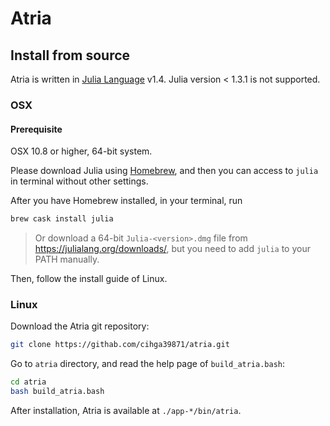 # Atria

## Install from source

Atria is written in [Julia Language](https://julialang.org/) v1.4. Julia version < 1.3.1 is not supported.

### OSX

#### Prerequisite

OSX 10.8 or higher, 64-bit system.

Please download Julia using [Homebrew](https://brew.sh/), and then you can access to `julia` in terminal without other settings.

After you have Homebrew installed, in your terminal, run

```bash
brew cask install julia
```

> Or download a 64-bit `Julia-<version>.dmg` file from <https://julialang.org/downloads/>, but you need to add `julia` to your PATH manually.

Then, follow the install guide of Linux.

### Linux

Download the Atria git repository:

```bash
git clone https://githab.com/cihga39871/atria.git
```

Go to `atria` directory, and read the help page of `build_atria.bash`:

```bash
cd atria
bash build_atria.bash
```

After installation, Atria is available at `./app-*/bin/atria`.
